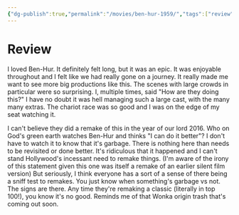 ```yaml
---
{"dg-publish":true,"permalink":"/movies/ben-hur-1959/","tags":["review"],"created":"2023-11-30","updated":"2023-12-12"}
---
```



# Review

I loved Ben-Hur. It definitely felt long, but it was an epic. It was enjoyable throughout and I felt like we had really gone on a journey. It really made me want to see more big productions like this. The scenes with large crowds in particular were so surprising. I, multiple times, said "How are they doing this?" I have no doubt it was hell managing such a large cast, with the many many extras. The chariot race was so good and I was on the edge of my seat watching it.

I can't believe they did a remake of this in the year of our lord 2016. Who on God's green earth watches Ben-Hur and thinks "I can do it better"? I don't have to watch it to know that it's garbage. There is nothing here than needs to be revisited or done better. It's ridiculous that it happened and I can't stand Hollywood's incessant need to remake things. (I'm aware of the irony of this statement given this one was itself a remake of an earlier silent film version) But seriously, I think everyone has a sort of a sense of there being a sniff test to remakes. You just know when something's garbage vs not. The signs are there. Any time they're remaking a classic (literally in top 100!), you know it's no good. Reminds me of that Wonka origin trash that's coming out soon.

